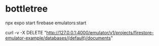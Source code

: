 # bottletree

npx expo start
firebase emulators:start


curl -v -X DELETE "http://127.0.0.1:4000/emulator/v1/projects/firestore-emulator-example/databases/(default)/documents"
